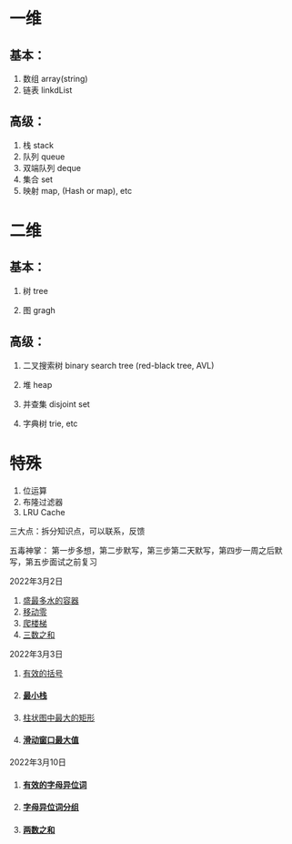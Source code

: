 # 一维

## 基本：

1. 数组 array(string)
2. 链表 linkdList

## 高级：

1. 栈 stack
2. 队列 queue
3. 双端队列 deque
4. 集合 set 
5. 映射 map, (Hash or map), etc

# 二维

## 基本：

1. 树 tree

2. 图 gragh

   

## 高级：

1. 二叉搜索树 binary search tree (red-black tree, AVL)

2. 堆 heap 

3. 并查集 disjoint set

4. 字典树 trie, etc

   

# 特殊

1. 位运算
2. 布隆过滤器
3. LRU Cache



三大点：拆分知识点，可以联系，反馈

五毒神掌： 第一步多想，第二步默写，第三步第二天默写，第四步一周之后默写，第五步面试之前复习

2022年3月2日

1.  [盛最多水的容器](https://leetcode-cn.com/problems/container-with-most-water/)
2.  [ 移动零](https://leetcode-cn.com/problems/move-zeroes/)
3.  [爬楼梯](https://leetcode-cn.com/problems/climbing-stairs/)
4. [三数之和](https://leetcode-cn.com/problems/3sum/)

2022年3月3日

1. [有效的括号](https://leetcode-cn.com/problems/valid-parentheses/)

2. #### [最小栈](https://leetcode-cn.com/problems/min-stack/)

3.  [柱状图中最大的矩形](https://leetcode-cn.com/problems/largest-rectangle-in-histogram/)

4. #### [ 滑动窗口最大值](https://leetcode-cn.com/problems/sliding-window-maximum/)

2022年3月10日

1. #### [有效的字母异位词](https://leetcode-cn.com/problems/valid-anagram/)

2. #### [字母异位词分组](https://leetcode-cn.com/problems/group-anagrams/)

3. #### [两数之和](https://leetcode-cn.com/problems/two-sum/)